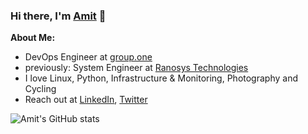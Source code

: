 ### Hi there, I'm [Amit](https://linkedin.com/in/amitsharma928/) 👋

**About Me:**
- DevOps Engineer at [group.one](https://www.one.com)
- previously: System Engineer at [Ranosys Technologies](https://www.ranosys.com)
- I love Linux, Python, Infrastructure & Monitoring, Photography and Cycling
- Reach out at [LinkedIn](https://linkedin.com/in/amitsharma928/), [Twitter](https://twitter.com/amitechnix)

<!--
- 🔭 I’m currently working on ...
- 🌱 I’m currently learning ...
- 👯 I’m looking to collaborate on ...
- 🤔 I’m looking for help with ...
- 💬 Ask me about ...
- 📫 How to reach me: ...
- ⚡ Fun fact: ...
-->

![Amit's GitHub stats](https://github-readme-stats.vercel.app/api?username=amitech&show_icons=true&count_private=true)
